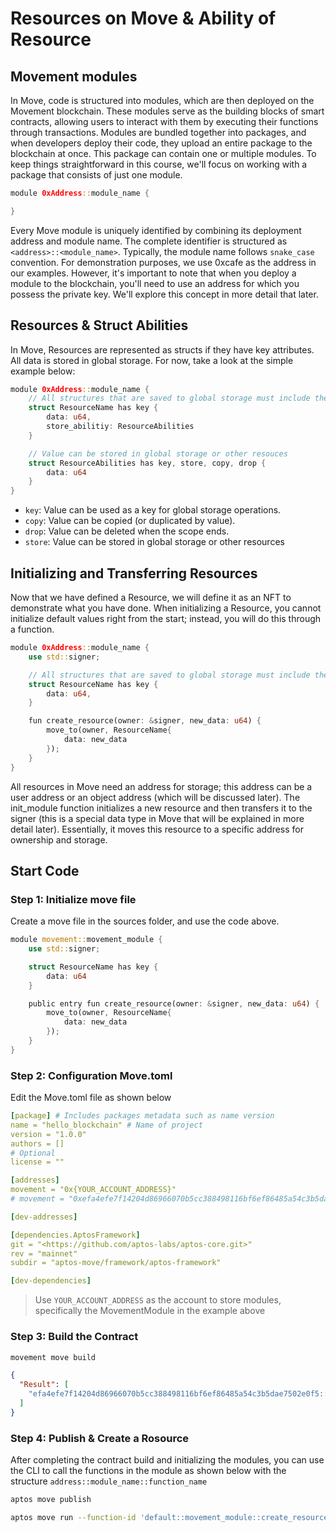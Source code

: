 # Resources on Move & Ability of Resource

## Movement modules

In Move, code is structured into modules, which are then deployed on the Movement blockchain. These modules serve as the building blocks of smart contracts, allowing users to interact with them by executing their functions through transactions. Modules are bundled together into packages, and when developers deploy their code, they upload an entire package to the blockchain at once. This package can contain one or multiple modules. To keep things straightforward in this course, we'll focus on working with a package that consists of just one module.

```rust
module 0xAddress::module_name {

}
```

Every Move module is uniquely identified by combining its deployment address and module name. The complete identifier is structured as `<address>::<module_name>`. Typically, the module name follows `snake_case` convention. For demonstration purposes, we use 0xcafe as the address in our examples. However, it's important to note that when you deploy a module to the blockchain, you'll need to use an address for which you possess the private key. We'll explore this concept in more detail that later.

## Resources & Struct Abilities

In Move, Resources are represented as structs if they have key attributes. All data is stored in global storage. For now, take a look at the simple example below:

```rust
module 0xAddress::module_name {
    // All structures that are saved to global storage must include the key attribute
    struct ResourceName has key {
        data: u64,
        store_abilitiy: ResourceAbilities
    }

    // Value can be stored in global storage or other resouces
    struct ResourceAbilities has key, store, copy, drop {
        data: u64
    }
}
```

- `key`: Value can be used as a key for global storage operations.
- `copy`: Value can be copied (or duplicated by value).
- `drop`: Value can be deleted when the scope ends.
- `store`: Value can be stored in global storage or other resources

## Initializing and Transferring Resources

Now that we have defined a Resource, we will define it as an NFT to demonstrate what you have done. When initializing a Resource, you cannot initialize default values right from the start; instead, you will do this through a function.

```rust
module 0xAddress::module_name {
    use std::signer;

    // All structures that are saved to global storage must include the key attribute
    struct ResourceName has key {
        data: u64,
    }

    fun create_resource(owner: &signer, new_data: u64) {
        move_to(owner, ResourceName{
            data: new_data
        });
    }
}
```

All resources in Move need an address for storage; this address can be a user address or an object address (which will be discussed later). The init_module function initializes a new resource and then transfers it to the signer (this is a special data type in Move that will be explained in more detail later). Essentially, it moves this resource to a specific address for ownership and storage.

## Start Code

### Step 1: Initialize move file

Create a move file in the sources folder, and use the code above.

```rust
module movement::movement_module {
    use std::signer;

    struct ResourceName has key {
        data: u64
    }

    public entry fun create_resource(owner: &signer, new_data: u64) {
        move_to(owner, ResourceName{
            data: new_data
        });
    }
}
```

### Step 2: Configuration Move.toml

Edit the Move.toml file as shown below

```yaml
[package] # Includes packages metadata such as name version
name = "hello_blockchain" # Name of project
version = "1.0.0"
authors = []
# Optional
license = ""

[addresses]
movement = "0x{YOUR_ACCOUNT_ADDRESS}"
# movement = "0xefa4efe7f14204d86966070b5cc388498116bf6ef86485a54c3b5dae7502e0f5"

[dev-addresses]

[dependencies.AptosFramework]
git = "<https://github.com/aptos-labs/aptos-core.git>"
rev = "mainnet"
subdir = "aptos-move/framework/aptos-framework"

[dev-dependencies]

```

> Use `YOUR_ACCOUNT_ADDRESS` as the account to store modules, specifically the MovementModule in the example above
> 

### Step 3: Build the Contract

```bash
movement move build
```

```json
{
  "Result": [
    "efa4efe7f14204d86966070b5cc388498116bf6ef86485a54c3b5dae7502e0f5::movement_module"
  ]
}

```

### Step 4: Publish & Create a Rosource

After completing the contract build and initializing the modules, you can use the CLI to call the functions in the module as shown below with the structure `address::module_name::function_name`

```bash
aptos move publish
```

```bash
aptos move run --function-id 'default::movement_module::create_resource' --args u64:50
```
